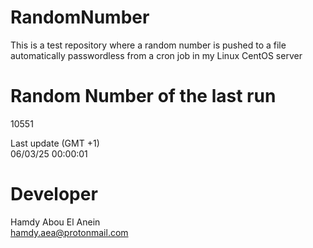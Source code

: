 # RandomNumber    
This is a test repository where a random number is pushed to a file automatically passwordless from a cron job in my Linux CentOS server    
# Random Number of the last run   
10551
      
Last update (GMT +1)    
06/03/25 00:00:01
# Developer    
Hamdy Abou El Anein   
hamdy.aea@protonmail.com
